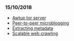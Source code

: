 ### 15/10/2018
- [Awtup tor server](http://en.linuxreviews.org/HOWTO_setup_a_Tor-server)
- [ Peer-to-peer microblogging ](http://twister.net.co/)
- [Extracting metadata](https://medium.com/@hunchly/bulk-extracting-exif-metadata-with-hunchly-and-exiftool-164d67c8d7e2)
- [Scalable web crawling](https://github.com/apifytech/apify-js)
